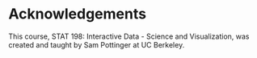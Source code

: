 # Acknowledgements

This course, STAT 198: Interactive Data - Science and Visualization, was created and taught by Sam Pottinger at UC Berkeley. 